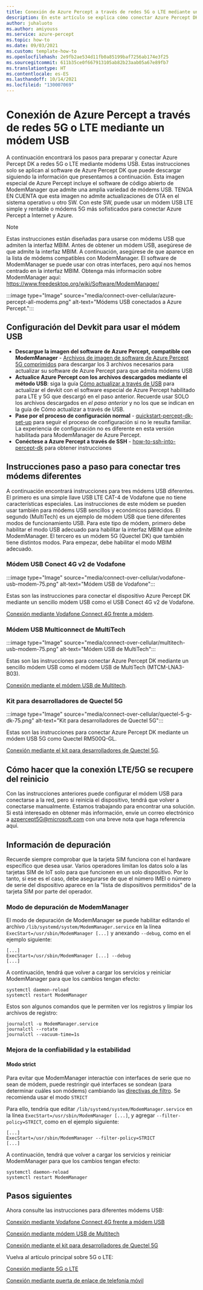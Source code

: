 ```yaml
---
title: Conexión de Azure Percept a través de redes 5G o LTE mediante un módem USB
description: En este artículo se explica cómo conectar Azure Percept DK a través de redes 5G o LTE mediante un módem USB.
author: juhaluoto
ms.author: amiyouss
ms.service: azure-percept
ms.topic: how-to
ms.date: 09/03/2021
ms.custom: template-how-to
ms.openlocfilehash: 2e9fb2ae534d11fb0a85199baf7256ab174e3f25
ms.sourcegitcommit: 611b35ce0f667913105ab82b23aab05a67e89fb7
ms.translationtype: HT
ms.contentlocale: es-ES
ms.lasthandoff: 10/14/2021
ms.locfileid: "130007069"
---
```

# <a name="connect-azure-percept-over-5g-or-lte-networks-using-a-usb-modem"></a>Conexión de Azure Percept a través de redes 5G o LTE mediante un módem USB

A continuación encontrará los pasos para preparar y conectar Azure Percept DK a redes 5G o LTE mediante módems USB. Estas instrucciones solo se aplican al software de Azure Percept DK que puede descargar siguiendo la información que presentamos a continuación. Esta imagen especial de Azure Percept incluye el software de código abierto de ModemManager que admite una amplia variedad de módems USB. TENGA EN CUENTA que esta imagen no admite actualizaciones de OTA en el sistema operativo u otro SW. Con este SW, puede usar un módem USB LTE simple y rentable o módems 5G más sofisticados para conectar Azure Percept a Internet y Azure. 

> [!Note]
> Estas instrucciones están diseñadas para usarse con módems USB que admiten la interfaz MBIM. Antes de obtener un módem USB, asegúrese de que admite la interfaz MBIM. A continuación, asegúrese de que aparece en la lista de módems compatibles con ModemManager. El software de ModemManager se puede usar con otras interfaces, pero aquí nos hemos centrado en la interfaz MBIM. Obtenga más información sobre ModemManager aquí: https://www.freedesktop.org/wiki/Software/ModemManager/


:::image type="Image" source="media/connect-over-cellular/azure-percept-all-modems.png" alt-text="Módems USB conectados a Azure Percept.":::

## <a name="setting-up-the-devkit-for-using-usb-modem"></a>Configuración del Devkit para usar el módem USB

- **Descargue la imagen del software de Azure Percept, compatible con ModemManager** - [ Archivos de imagen de software de Azure Percept 5G comprimidos](https://aka.ms/azpercept5gimage) para descargar los 3 archivos necesarios para actualizar su software de Azure Percept para que admita módems USB
- **Actualice Azure Percept con los archivos descargados mediante el método USB**: siga la guía [Cómo actualizar a través de USB](./how-to-update-via-usb.md) para actualizar el devkit con el software especial de Azure Percept habilitado para LTE y 5G que descargó en el paso anterior. Recuerde usar SOLO los archivos descargados en *el paso anterior* y no los que se indican en la guía de Cómo actualizar a través de USB.
- **Pase por el proceso de configuración normal** - [ quickstart-percept-dk-set-up](./quickstart-percept-dk-set-up.md) para seguir el proceso de configuración si no le resulta familiar. La experiencia de configuración no es diferente en esta versión habilitada para ModemManager de Azure Percept.
- **Conéctese a Azure Percept a través de SSH** - [how-to-ssh-into-percept-dk](./how-to-ssh-into-percept-dk.md) para obtener instrucciones

## <a name="step-by-step-instructions-for-connecting-three-different-modems"></a>Instrucciones paso a paso para conectar tres módems diferentes

A continuación encontrará instrucciones para tres módems USB diferentes. El primero es una simple llave USB LTE CAT-4 de Vodafone que no tiene características especiales. Las instrucciones de este módem se pueden usar también para módems USB sencillos y económicos parecidos. El segundo (MultiTech) es un ejemplo de módem USB que tiene diferentes modos de funcionamiento USB. Para este tipo de módem, primero debe habilitar el modo USB adecuado para habilitar la interfaz MBIM que admite ModemManager. El tercero es un módem 5G (Quectel DK) que también tiene distintos modos. Para empezar, debe habilitar el modo MBIM adecuado.  

### <a name="vodafone-usb-connect-4g-v2-modem"></a>Módem USB Conect 4G v2 de Vodafone
:::image type="Image" source="media/connect-over-cellular/vodafone-usb-modem-75.png" alt-text="Módem USB de Vodafone":::

Estas son las instrucciones para conectar el dispositivo Azure Percept DK mediante un sencillo módem USB como el USB Conect 4G v2 de Vodafone.

[Conexión mediante Vodafone Connect 4G frente a módem](./connect-over-cellular-usb-vodafone.md).   

### <a name="multitech-multiconnect-usb-modem"></a>Módem USB Multiconnect de MultiTech
:::image type="Image" source="media/connect-over-cellular/multitech-usb-modem-75.png" alt-text="Módem USB de MultiTech":::

Estas son las instrucciones para conectar Azure Percept DK mediante un sencillo módem USB como el módem USB de MultiTech (MTCM-LNA3-B03).

[Conexión mediante el módem USB de Multitech](./connect-over-cellular-usb-multitech.md).   

### <a name="quectel-5g-developer-kit"></a>Kit para desarrolladores de Quectel 5G
:::image type="Image" source="media/connect-over-cellular/quectel-5-g-dk-75.png" alt-text="Kit para desarrolladores de Quectel 5G":::

Estas son las instrucciones para conectar Azure Percept DK mediante un módem USB 5G como Quectel RM500Q-GL.

[Conexión mediante el kit para desarrolladores de Quectel 5G](./connect-over-cellular-usb-quectel.md). 

## <a name="how-to-make-your-lte5g-connection-recover-from-reboot"></a>Cómo hacer que la conexión LTE/5G se recupere del reinicio 
Con las instrucciones anteriores puede configurar el módem USB para conectarse a la red, pero si reinicia el dispositivo, tendrá que volver a conectarse manualmente. Estamos trabajando para encontrar una solución. Si está interesado en obtener más información, envíe un correo electrónico a azpercept5G@microsoft.com con una breve nota que haga referencia aquí. 

## <a name="debugging-information"></a>Información de depuración 
Recuerde siempre comprobar que la tarjeta SIM funciona con el hardware específico que desea usar. Varios operadores limitan los datos solo a las tarjetas SIM de IoT solo para que funcionen en un solo dispositivo. Por lo tanto, si ese es el caso, debe asegurarse de que el número IMEI o número de serie del dispositivo aparece en la "lista de dispositivos permitidos" de la tarjeta SIM por parte del operador.

### <a name="modemmanager-debug-mode"></a>Modo de depuración de ModemManager

El modo de depuración de ModemManager se puede habilitar editando el archivo `/lib/systemd/system/ModemManager.service` en la línea `ExecStart=/usr/sbin/ModemManager [...]` y anexando `--debug`, como en el ejemplo siguiente:
```  
[...]  
ExecStart=/usr/sbin/ModemManager [...] --debug  
[...]  
```
A continuación, tendrá que volver a cargar los servicios y reiniciar ModemManager para que los cambios tengan efecto:
```
systemctl daemon-reload
systemctl restart ModemManager
```
Estos son algunos comandos que le permiten ver los registros y limpiar los archivos de registro:
```
journalctl -u ModemManager.service
journalctl --rotate
journalctl --vacuum-time=1s

```

### <a name="reliability-and-stability-enhancement"></a>Mejora de la confiabilidad y la estabilidad

#### <a name="strict-mode"></a>Modo strict
Para evitar que ModemManager interactúe con interfaces de serie que no sean de módem, puede restringir qué interfaces se sondean (para determinar cuáles son módems) cambiando las [directivas de filtro](https://www.freedesktop.org/software/ModemManager/api/latest/ch03s02.html). Se recomienda usar el modo `STRICT`

Para ello, tendría que editar `/lib/systemd/system/ModemManager.service` en la línea `ExecStart=/usr/sbin/ModemManager [...]`, y agregar `--filter-policy=STRICT`, como en el ejemplo siguiente:
```
[...]
ExecStart=/usr/sbin/ModemManager --filter-policy=STRICT
[...]
```
A continuación, tendrá que volver a cargar los servicios y reiniciar ModemManager para que los cambios tengan efecto:
```
systemctl daemon-reload
systemctl restart ModemManager
```

## <a name="next-steps"></a>Pasos siguientes
Ahora consulte las instrucciones para diferentes módems USB:

[Conexión mediante Vodafone Connect 4G frente a módem USB](./connect-over-cellular-usb-vodafone.md)

[Conexión mediante módem USB de Multitech](./connect-over-cellular-usb-multitech.md)

[Conexión mediante el kit para desarrolladores de Quectel 5G](./connect-over-cellular-usb-quectel.md)

Vuelva al artículo principal sobre 5G o LTE:

[Conexión mediante 5G o LTE](./connect-over-cellular.md)

[Conexión mediante puerta de enlace de telefonía móvil](./connect-over-cellular-gateway.md)
